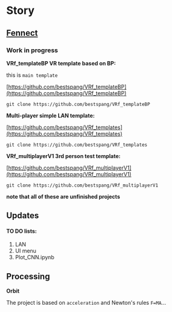 # Story
## [Fennect](https://www.fennect.com/)

### Work in progress

**VRf_templateBP VR template based on BP:**

this is `main template`

[https://github.com/bestspang/VRf_templateBP](https://github.com/bestspang/VRf_templateBP)
```
git clone https://github.com/bestspang/VRf_templateBP
```
**Multi-player simple LAN template:**

[https://github.com/bestspang/VRf_templates](https://github.com/bestspang/VRf_templates)
```
git clone https://github.com/bestspang/VRf_templates
```
**VRf_multiplayerV1 3rd person test template:**

[https://github.com/bestspang/VRf_multiplayerV1](https://github.com/bestspang/VRf_multiplayerV1)
```
git clone https://github.com/bestspang/VRf_multiplayerV1
```
__note that all of these are unfinished projects__

## Updates

#### TO DO lists:
1. LAN
2. UI menu
3. Plot_CNN.ipynb

## Processing

**Orbit**

The project is based on `acceleration` and Newton's rules `F=MA`...


